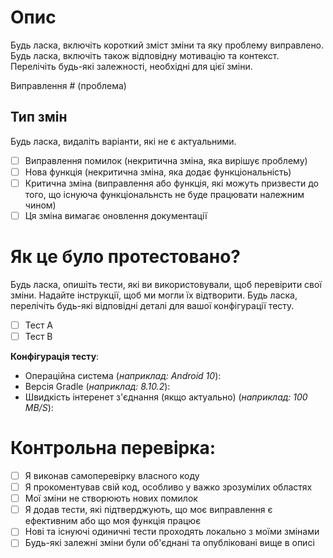 # Опис

Будь ласка, включіть короткий зміст зміни та яку проблему виправлено. Будь ласка, включіть також відповідну мотивацію та контекст. Перелічіть будь-які залежності, необхідні для цієї зміни.

Виправлення # (проблема)

## Тип змін

Будь ласка, видаліть варіанти, які не є актуальними.

- [ ] Виправлення помилок (некритична зміна, яка вирішує проблему)
- [ ] Нова функція (некритична зміна, яка додає функціональність)
- [ ] Критична зміна (виправлення або функція, які можуть призвести до того, що існуюча функціональнсть не буде працювати належним чином)
- [ ] Ця зміна вимагає оновлення документації

# Як це було протестовано?

Будь ласка, опишіть тести, які ви використовували, щоб перевірити свої зміни. Надайте інструкції, щоб ми могли їх відтворити. Будь ласка, перелічіть будь-які відповідні деталі для вашої конфігурації тесту.

- [ ] Тест A
- [ ] Тест B

**Конфігурація тесту**:
* Операційна система (*наприклад: Android 10*):
* Версія Gradle (*наприклад: 8.10.2*):
* Швидкість інтеренет з'єднання (якщо актуально) (*наприклад: 100 MB/S*):

# Контрольна перевірка:

- [ ] Я виконав самоперевірку власного коду
- [ ] Я прокоментував свій код, особливо у важко зрозумілих областях
- [ ] Мої зміни не створюють нових помилок
- [ ] Я додав тести, які підтверджують, що моє виправлення є ефективним або що моя функція працює
- [ ] Нові та існуючі одиничні тести проходять локально з моїми змінами
- [ ] Будь-які залежні зміни були об'єднані та опубліковані вище в описі
